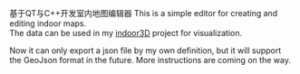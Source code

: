 基于QT与C++开发室内地图编辑器
This is a simple editor for creating and editing indoor maps.\
The data can be used in my [indoor3D](https://github.com/wolfwind521/indoor3D) project for visualization.

Now it can only export a json file by my own definition, but it will support the GeoJson format in the future.
More instructions are coming on the way.
